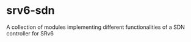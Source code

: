# srv6-sdn
A collection of modules implementing different functionalities of a SDN controller for SRv6
